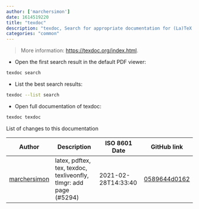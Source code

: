 ```yaml
---
author: ['marchersimon']
date: 1614519220
title: "texdoc"
description: "texdoc, Search for appropriate documentation for (La)TeX commands or packages."
categories: "common"
---
```

> More information: <https://texdoc.org/index.html>.

- Open the first search result in the default PDF viewer:

```bash
texdoc search
```

- List the best search results:

```bash
texdoc --list search
```

- Open full documentation of texdoc:

```bash
texdoc texdoc
```
List of changes to this documentation


Author | Description | ISO 8601 Date | GitHub link
------|-----|-----|-----
[marchersimon](mailto:50295997+marchersimon@users.noreply.github.com) | latex, pdftex, tex, texdoc, texliveonfly, tlmgr: add page (#5294) | 2021-02-28T14:33:40 | [0589644d0162](https://github.com/tldr-pages/tldr/commit/0589644d0162bec7390a9ad3b417effa0577bf7b)

